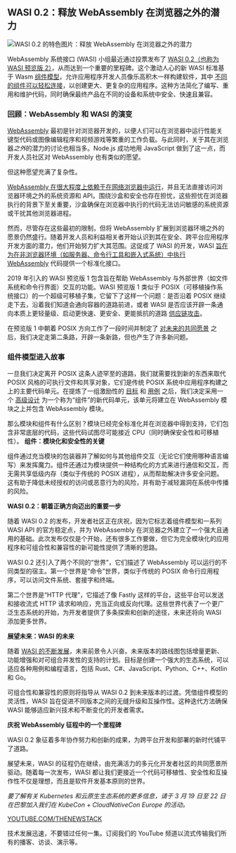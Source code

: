 ## WASI 0.2：释放 WebAssembly 在浏览器之外的潜力

![WASI 0.2 的特色图片：释放 WebAssembly 在浏览器之外的潜力](https://cdn.thenewstack.io/media/2024/02/89838150-legos-1024x682.jpg)

WebAssembly 系统接口 (WASI) 小组最近通过投票发布了 [WASI 0.2（也称为 WASI 预览版 2）](https://thenewstack.io/wasi-preview-2-what-webassembly-can-and-cant-do-yet/)，从而达到一个重要的里程碑。这个激动人心的新 WASI 标准基于 Wasm [组件模型](https://github.com/WebAssembly/component-model/)，允许应用程序开发人员像乐高积木一样构建软件，其中 [不同的组件可以轻松连接](https://thenewstack.io/webassembly-in-the-browser-matures-and-cool-things-happen/)，以创建更大、更复杂的应用程序。这种方法简化了编写、重用和维护代码，同时确保最终产品在不同的设备和系统中安全、快速且兼容。

### 回顾：WebAssembly 和 WASI 的演变

[WebAssembly](https://thenewstack.io/webassembly/) 最初是针对浏览器开发的，以便人们可以在浏览器中运行性能关键型代码或图像编辑程序和视频游戏等繁重的工作负载。与此同时，关于其在浏览器*之外*的潜力的讨论也相当多。Node.js 成功地用 JavaScript 做到了这一点，而开发人员社区对 WebAssembly 也有类似的愿望。

但这种愿望充满了复杂性。

[WebAssembly 在很大程度上依赖于在网络浏览器中运行](https://thenewstack.io/cheerpj-3-0-run-apps-in-the-browser-with-webassembly/)，并且无法直接访问浏览器环境之外的系统资源和 API。围绕沙盒和安全也存在担忧，这些担忧在浏览器执行的背景下至关重要，沙盒确保在浏览器中执行的代码无法访问敏感的系统资源或干扰其他浏览器进程。

然而，尽管存在这些最初的限制，但将 WebAssembly 扩展到浏览器环境之外的愿景仍然盛行。随着开发人员和利益相关者开始认识到其在安全、跨平台应用程序开发方面的潜力，他们开始努力扩大其范围。这促成了 WASI 的开发，WASI
[旨在为在非浏览器环境（如服务器、命令行工具和嵌入式系统）中执行 WebAssembly](https://thenewstack.io/webassembly-aims-to-eliminate-the-file-system/) 代码提供一个标准化接口。

2019 年引入的 WASI 预览版 1 包含旨在帮助 WebAssembly 与外部世界（如文件系统和命令行界面）交互的功能。WASI 预览版 1 类似于 POSIX（可移植操作系统接口）的一个超级可移植子集，它留下了这样一个问题：是否沿着 POSIX 继续走下去，沿着我们知道会通向容器的道路前进，或者 WASI 是否应该开辟一条通向本质上更轻量级、启动更快速、更安全、更能抵抗的道路
[供应链攻击](https://thenewstack.io/supply-chain-attacks-and-cloud-native-what-you-need-to-know/)。

在预览版 1 中朝着 POSIX 方向工作了一段时间并制定了
[对未来的共同愿景](https://hacks.mozilla.org/2019/11/announcing-the-bytecode-alliance/) 之后，我们决定走第二条路，开辟一条新路，但也产生了许多新问题。

### 组件模型进入故事

一旦我们决定离开 POSIX 这条人迹罕至的道路，我们就需要找到新的东西来取代 POSIX 风格的可执行文件和共享对象，它们是传统 POSIX 系统中应用程序构建之上的主要代码单元。在提炼了一组激励性的
[目标](https://github.com/WebAssembly/component-model/blob/main/design/high-level/Goals.md) 和 [用例](https://github.com/WebAssembly/component-model/blob/main/design/high-level/UseCases.md) 之后，我们决定采用一个 [高级设计](https://github.com/WebAssembly/component-model/blob/main/design/high-level/Choices.md) 为一个称为“组件”的新代码单元，该单元将建立在 WebAssembly 模块之上并包含 WebAssembly 模块。

那么模块和组件有什么区别？模块已经完全标准化并在浏览器中得到支持，它们包含非常底层的代码，这些代码试图尽可能接近 CPU（同时确保安全性和可移植性）。
**组件：模块化和安全性的关键**

组件通过充当模块的包装器并了解如何与其他组件交互（无论它们使用哪种语言编写）来发挥魔力。组件还通过为模块提供一种结构化的方式来进行通信和交互，而无需共享低级内存（类似于传统的 POSIX 进程），从而帮助解决许多安全问题。这有助于降低未经授权的访问或恶意行为的风险，并有助于减轻漏洞在系统中传播的风险。

**WASI 0.2：朝着正确方向迈出的重要一步**

随着 WASI 0.2 的发布，开发者社区正在庆祝，因为它标志着组件模型和一系列 WASI API 的官方稳定点，并为 WebAssembly 在浏览器之外建立了一个强大且通用的基础。此次发布仅仅是个开始，还有很多工作要做，但它为完全模块化的应用程序和可组合性和兼容性的新可能性提供了清晰的思路。

WASI 0.2 还引入了两个不同的“世界”，它们描述了 WebAssembly 可以运行的不同类型的宿主。第一个世界是“命令”世界，类似于传统的 POSIX 命令行应用程序，可以访问文件系统、套接字和终端。

第二个世界是“HTTP 代理”，它描述了像 Fastly 这样的平台，这些平台可以发送和接收流式 HTTP 请求和响应，充当正向或反向代理。这些世界代表了一个更广泛生态系统的开始，为开发者提供了多条探索和创新的途径，未来还将向 WASI 添加更多世界。

**展望未来：WASI 的未来**

随着 [WASI 的不断发展](https://thenewstack.io/webassembly-4-predictions-for-2024/)，未来前景令人兴奋。未来版本的路线图包括增量更新、功能增强和对可组合并发性的支持的计划。目标是创建一个强大的生态系统，可以适应各种用例和编程语言，包括 Rust、C#、JavaScript、Python、C++、Kotlin 和 Go。

可组合性和兼容性的原则将指导从 WASI 0.2 到未来版本的过渡。凭借组件模型的灵活性，WASI 旨在促进不同版本之间的无缝升级和互操作性。这种迭代方法确保 WASI 能够适应新兴技术和不断变化的开发者需求。

**庆祝 WebAssembly 征程中的一个里程碑**

WASI 0.2 象征着多年协作努力和创新的成果，为跨平台开发和部署的新时代铺平了道路。

展望未来，WASI 的征程仍在继续，由充满活力的多元化开发者社区的共同愿景所驱动。随着每一次发布，WASI 都让我们更接近一个代码可移植性、安全性和互操作性不仅是理想，而且是软件开发基本原则的世界。

*要了解有关 Kubernetes 和云原生生态系统的更多信息，请于 3 月 19 日至 22 日在巴黎加入我们在 KubeCon + CloudNativeCon Europe 的活动。*

[YOUTUBE.COM/THENEWSTACK](https://youtube.com/thenewstack?sub_confirmation=1)

技术发展迅速，不要错过任何一集。订阅我们的 YouTube 频道以流式传输我们所有的播客、访谈、演示等。
